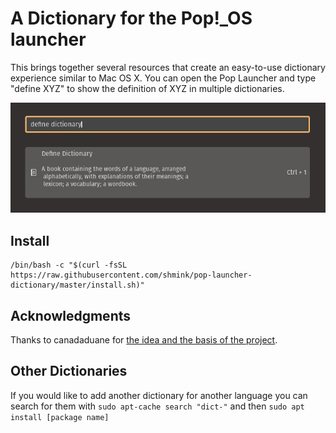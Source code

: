 # A Dictionary for the Pop!_OS launcher

This brings together several resources that create an easy-to-use dictionary experience similar to Mac OS X. You can open the Pop Launcher and type "define XYZ" to show the definition of XYZ in multiple dictionaries.

<img src="preview/example.png" />

## Install

```
/bin/bash -c "$(curl -fsSL https://raw.githubusercontent.com/shmink/pop-launcher-dictionary/master/install.sh)"
```


## Acknowledgments 

Thanks to canadaduane for [the idea and the basis of the project](https://github.com/canadaduane/pop-dictionary).

## Other Dictionaries

If you would like to add another dictionary for another language you can search for them with `sudo apt-cache search "dict-"` and then `sudo apt install [package name]`